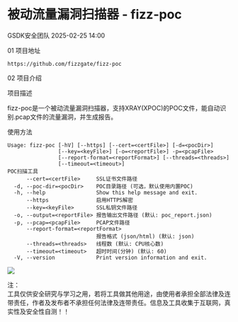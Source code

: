 #  被动流量漏洞扫描器 - fizz-poc   
 GSDK安全团队   2025-02-25 14:00  
  
01 项目地址  
  
```
https://github.com/fizzgate/fizz-poc
```  
  
  
  
02 项目介绍  
  
项目描述  
  
fizz-poc是一个被动流量漏洞扫描器，支持XRAY(XPOC)的POC文件，能自动识别.pcap文件的流量漏洞，并生成报告。  
  
使用方法  
```
Usage: fizz-poc [-hV] [--https] [--cert=<certFile>] [-d=<pocDir>]
                [--key=<keyFile>] [-o=<reportFile>] -p=<pcapFile>
                [--report-format=<reportFormat>] [--threads=<threads>]
                [--timeout=<timeout>]
POC扫描工具
      --cert=<certFile>     SSL证书文件路径
  -d, --poc-dir=<pocDir>    POC目录路径 (可选，默认使用内置POC)
  -h, --help                Show this help message and exit.
      --https               启用HTTPS解密
      --key=<keyFile>       SSL私钥文件路径
  -o, --output=<reportFile> 报告输出文件路径 (默认: poc_report.json)
  -p, --pcap=<pcapFile>     PCAP文件路径
      --report-format=<reportFormat>
                            报告格式 (json/html) (默认: json)
      --threads=<threads>   线程数 (默认: CPU核心数)
      --timeout=<timeout>   超时时间(分钟) (默认: 60)
  -V, --version             Print version information and exit.
```  
  
![](https://mmbiz.qpic.cn/sz_mmbiz_png/Xu1xJEZRrFgWiaWicmsNhLTxeSjSvOuP2XIyC7x7TYzh8z8HtQ1pbibeTA98xicb8NeEUY4ibEBgjxNf0x6d8VricBQQ/640?wx_fmt=png&from=appmsg "")  
  
注：  
工具仅供安全研究与学习之用，若将工具做其他用途，由使用者承担全部法律及连带责任，作者及发布者不承担任何法律及连带责任。信息及工具收集于互联网，真实性及安全性自测！！  
  
  
  
  
  
